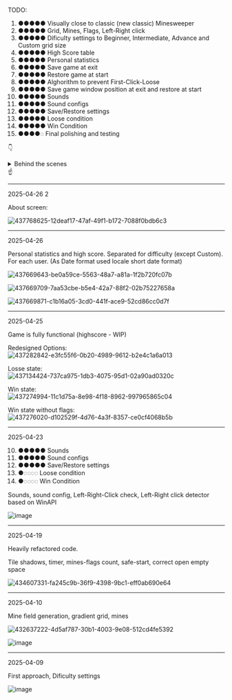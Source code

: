 
TODO:

1. ●●●●● Visually close to classic (new classic) Minesweeper
2. ●●●●● Grid, Mines, Flags, Left-Right click
3. ●●●●● Dificulty settings to Beginner, Intermediate, Advance and Custom grid size
4. ●●●●● High Score table 
5. ●●●●● Personal statistics
6. ●●●●● Save game at exit
7. ●●●●● Restore game at start
8. ●●●●● Alghorithm to prevent First-Click-Loose
9. ●●●●● Save game window position at exit and restore at start
10. ●●●●● Sounds 
11. ●●●●● Sound configs
12. ●●●●● Save/Restore settings
13. ●●●●● Loose condition
14. ●●●●● Win Condition
15. ●●●●◌ Final polishing and testing

👇
<details><summary>Behind the scenes</summary>

Gradient

A set of 30 images of varying brightness is used to display tiles. When the playing field is initialized, a Gradient Field is generated - it matches the size of the playing field and in each cell contains tile indices that will be used to draw the main field.
To build a rectangular gradient:
1. The sum of the length and width of the playing field is taken - we get a one-dimensional size onto which a set of 30 tiles is superimposed. To keep the playing field as dark as possible, if this size is less than 30, then it is used to index the tiles, and starts with the darkest one.
2. Having interpolated data, you can get gradient values ​​for the upper right and lower left corners.
3. The rest of the field is filled with sequential interpolation of each column.

![image](https://github.com/user-attachments/assets/b6bbf9e7-e1f4-4a06-88eb-b8c63026162f)

---

Safe first click

Initially, a draft field is created, the same size as the main playing field. Its center is found and, depending on the specified dimensions, a zone is created that is prohibited for generating mines. (for example, 1/5 of the field size, but not less than 3x3)
After this, the coordinates of all other cells are entered into the list.
Next, a random index is selected in the list. According to this index, coordinates are taken from the list and a mine is placed in them. The entry just selected is removed from the list.
The required number of times (depending on the total number of mines required for generation) is repeated in a cycle. This is guaranteed to create the required number of mines in the guaranteed time.
After this, the game goes into the first click wait mode.

![image](https://github.com/user-attachments/assets/db78c4f3-ae56-411a-baae-7ac3aeaedeee)

Let's say (for ease of explanation), the player clicked on a tile that is highlighted in color.

![image](https://github.com/user-attachments/assets/fbe02413-31b2-4901-9ce4-e3201e61881f)

For this place, the horizontal and vertical offset value is calculated and the entire draft field is rewritten into the playing field with this offset, placing a safe zone under the player's click.

![image](https://github.com/user-attachments/assets/54a06b1a-37ee-49dc-8705-9f129ced313b)

</details> 
☝️


---
2025-04-26 2<br/>

About screen:

![437768625-12deaf17-47af-49f1-b172-7088f0bdb6c3](https://github.com/user-attachments/assets/c3c16795-4c93-4c87-87dc-c46bf72f7b46)


---
2025-04-26<br/>

Personal statistics and high score. Separated for difficulty (except Custom). For each user.
(As Date format used locale short date format)

![437669643-be0a59ce-5563-48a7-a81a-1f2b720fc07b](https://github.com/user-attachments/assets/208534a6-180d-4d29-827b-b112e709bbc6)

![437669709-7aa53cbe-b5e4-42a7-88f2-02b75227658a](https://github.com/user-attachments/assets/46df9901-bc07-4699-b5d4-4110ae3f631f)

![437669871-c1b16a05-3cd0-441f-ace9-52cd86cc0d7f](https://github.com/user-attachments/assets/71d7618f-47da-4d9d-a214-9c5d1c0a9a2b)

---
2025-04-25<br/>

Game is fully functional (highscore - WIP)

Redesigned Options:<br/>
![437282842-e3fc55f6-0b20-4989-9612-b2e4c1a6a013](https://github.com/user-attachments/assets/5f6e4933-5404-4ec9-aa44-4adcc7e8ad14)

Losse state:<br/>
![437134424-737ca975-1db3-4075-95d1-02a90ad0320c](https://github.com/user-attachments/assets/667f977f-c076-437c-b43f-4bd608facf6f)

Win state:<br/>
![437274994-11c1d75a-8e98-4f18-8962-997965865c04](https://github.com/user-attachments/assets/bd39d148-7cd3-4e3f-80e9-d2bd89849375) 

Win state without flags:<br/>
![437276020-d102529f-4d76-4a3f-8357-ce0cf4068b5b](https://github.com/user-attachments/assets/3c726ed4-a1b7-4bdd-b8a9-f8a77685d9fb)

---
2025-04-23

10. ●●●●● Sounds 
11. ●●●●● Sound configs
12. ●●●●● Save/Restore settings
13. ●◌◌◌◌ Loose condition
14. ●◌◌◌◌ Win Condition

Sounds, sound config, Left-Right-Click check, Left-Right click detector based on WinAPI

![image](https://github.com/user-attachments/assets/e0c87cc7-3897-41ac-8eba-506cfa85862b)

---
2025-04-19

Heavily refactored code.

Tile shadows, timer, mines-flags count, safe-start, correct open empty space

![434607331-fa245c9b-36f9-4398-9bc1-eff0ab690e64](https://github.com/user-attachments/assets/a0eaaab8-3a0d-47d8-874b-9759554f7d50)



---
2025-04-10

Mine field generation, gradient grid, mines

![432637222-4d5af787-30b1-4003-9e08-512cd4fe5392](https://github.com/user-attachments/assets/3e0d726b-5b93-4090-919a-0123a9e0c00d)

![image](https://github.com/user-attachments/assets/01a0a8d2-98fe-46dc-a055-62963febc5f0)



---
2025-04-09

First approach, Dificulty settings

![image](https://github.com/user-attachments/assets/a5238e67-f7ca-4c59-a4a0-71afab9c47d3)
